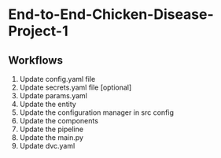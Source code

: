 # End-to-End-Chicken-Disease-Project-1


## Workflows

1. Update config.yaml file
2. Update secrets.yaml file [optional]
3. Update params.yaml
4. Update the entity
5. Update the configuration manager in src config
6. Update the components
7. Update the pipeline
8. Update the main.py
9. Update dvc.yaml